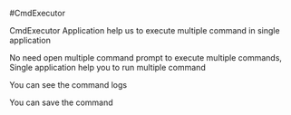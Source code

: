 #CmdExecutor

CmdExecutor Application help us to execute multiple command in single application

No need open multiple command prompt to execute multiple commands, Single application help you to run multiple command 

You can see the command logs 

You can save the command

